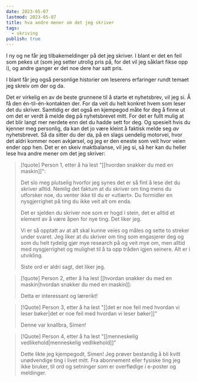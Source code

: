 ```yaml
---
date: 2023-05-07
lastmod: 2023-05-07
title: hva andre mener om det jeg skriver
tags:
  - skriving
publish: true
---
```


I ny og ne får jeg tilbakemeldinger på det jeg skriver. I blant er det en feil som pekes ut (som jeg setter utrolig pris på, for det vil jeg såklart fikse opp i), og andre ganger er det noe dere har satt pris.

I blant får jeg også personlige historier om leserens erfaringer rundt temaet jeg skreiv om der og da.

Det er virkelig en av de beste grunnene til å starte et nyhetsbrev, vil jeg si. Å få den én-til-én-kontakten der. For da veit du helt konkret hvem som leser det du skriver. Samtidig er det også en kjempegod måte for deg å finne ut om det er verdt å melde deg på nyhetsbrevet mitt. For det er fullt mulig at det blir langt mer nerdete enn det du hadde sett for deg. Og spesielt hvis du kjenner meg personlig, da kan det jo være kleint å faktisk melde seg *av* nyhetsbrevet. Så da sitter du der da, på en slags uendelig motorvei, hvor det aldri kommer noen avkjørsel, og jeg er den eneste som veit hvor veien ender opp hen. Det er en skeiv maktbalanse, vil jeg si, så her kan du heller lese hva andre mener om det jeg skriver:

> [!quote] Person 1, etter å ha lest "[[hvordan snakker du med en maskin]]":
> 
> Det slo meg plutselig hvorfor jeg synes det er så fint å lese det du skriver alltid. Nemlig det faktum at du skriver om ting mens du utforsker noe, du venter ikke til du er «utlært». Du formidler en nysgjerrighet på ting du ikke veit alt om enda.
> 
> Det er sjelden du skriver noe som er hogd i stein, det er alltid et element av å være åpen for nye ting. Det liker jeg.
> 
> Vi er så opptatt av at alt skal kunne veies og måles og sette to streker under svaret. Jeg liker at du skriver om ting som engasjerer deg og som du helt tydelig gjør mye research på og veit mye om, men alltid med nysgjerrighet og mulighet til å ta opp tråden igjen seinere. Alt er i utvikling.
> 
> Siste ord er aldri sagt, det liker jeg.

>[!quote] Person 2, etter å ha lest [[hvordan snakker du med en maskin|hvordan snakker du med en maskin]]:
>
>Detta er interessant og lærerikt!

>[!Quote] Person 3, etter å ha lest "[[det er noe feil med hvordan vi leser bøker|det er noe feil med hvordan vi leser bøker]]"
>
>Denne var knallbra, Simen!

>[!Quote] Person 4, etter å ha lest "[[menneskelig vedlikehold|menneskelig vedlikehold]]"
>
> Dette likte jeg kjempegodt, Simen! Jeg prøver bestandig å bli kvitt unødvendige ting i livet mitt. Fra abonnement eller fysiske ting jeg ikke bruker, til ord og setninger som er overflødige i e-poster og meldinger.
